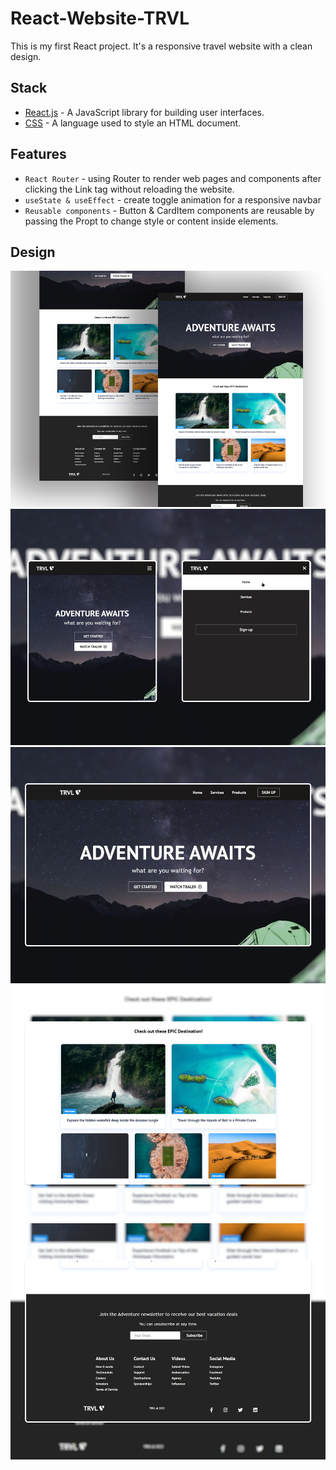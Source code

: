 # React-Website-TRVL

This is my first React project. It's a responsive travel website with a clean design.

## Stack
- [React.js](https://reactjs.org/) - A JavaScript library for building user interfaces.
- [CSS](https://www.w3schools.com/css/) - A language used to style an HTML document. 

## Features
- `React Router` - using Router to render web pages and components after clicking the Link tag without reloading the website.
- `useState & useEffect` - create toggle animation for a responsive navbar 
- `Reusable components` - Button & CardItem components are reusable by passing the Propt to change style or content inside elements.

## Design
![Full-Design](public/design/4.png)
![Mobile-Design](public/design/5.png)
![Hero-Section](public/design/1.png)
![Card-Section](public/design/2.png)
![Footer-Section](public/design/3.png)
